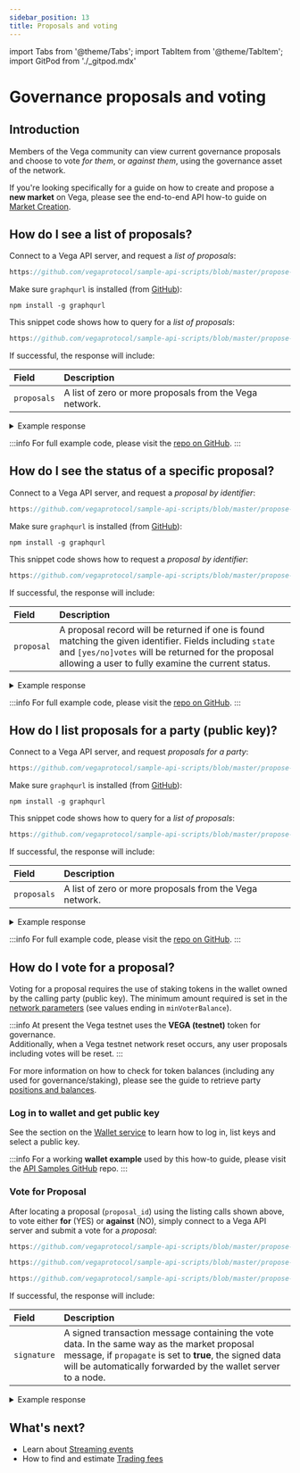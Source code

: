 ```yaml
---
sidebar_position: 13
title: Proposals and voting
---
```

import Tabs from '@theme/Tabs';
import TabItem from '@theme/TabItem';
import GitPod from './_gitpod.mdx'

# Governance proposals and voting

## Introduction

Members of the Vega community can view current governance proposals and choose to vote *for them*, or *against them*, using the governance asset of the network.

If you're looking specifically for a guide on how to create and propose a **new market** on Vega, please see the end-to-end API how-to guide on [Market Creation](create-market.md).

## How do I see a list of proposals?

Connect to a Vega API server, and request a *list of proposals*:  

<GitPod />

<Tabs groupId="codesamples1">
<TabItem value="python-rest" label="Python (REST)">

```js reference
https://github.com/vegaprotocol/sample-api-scripts/blob/master/propose-votes/manage-proposals.py#L91-L95
```
  
</TabItem>
<TabItem value="shell-graphql" label="Shell (GraphQL)">

Make sure `graphqurl` is installed (from [GitHub](https://github.com/hasura/graphqurl)):

```shell
npm install -g graphqurl
```

This snippet code shows how to query for a *list of proposals*:

```js reference
https://github.com/vegaprotocol/sample-api-scripts/blob/master/propose-votes/manage-proposals-gql.sh#L30-L62
```

 
</TabItem>
</Tabs>

If successful, the response will include:

| Field          |  Description  |
| :----------------- | :------------- |
| `proposals` | A list of zero or more proposals from the Vega network. |

<details><summary>Example response</summary>

```js reference
https://github.com/vegaprotocol/sample-api-scripts/blob/master/propose-votes/response-examples.txt#L2-L64
```

</details>

:::info
For full example code, please visit the [repo on GitHub](https://github.com/vegaprotocol/sample-api-scripts/blob/master/propose-votes/).
:::

## How do I see the status of a specific proposal?

Connect to a Vega API server, and request a *proposal by identifier*:  

<GitPod />

<Tabs groupId="codesamples2">
<TabItem value="python-rest" label="Python (REST)">

```js reference
https://github.com/vegaprotocol/sample-api-scripts/blob/master/propose-votes/manage-proposals.py#L119-L123
```

</TabItem>
<TabItem value="shell-graphql" label="Shell (GraphQL)">

Make sure `graphqurl` is installed (from [GitHub](https://github.com/hasura/graphqurl)):

```shell
npm install -g graphqurl
```

This snippet code shows how to request a *proposal by identifier*:

```js reference
https://github.com/vegaprotocol/sample-api-scripts/blob/master/propose-votes/manage-proposals-gql.sh#L70-L102
```

</TabItem>
</Tabs>

If successful, the response will include:

| Field          |  Description  |
| :----------------- | :------------- |
| `proposal` | A proposal record will be returned if one is found matching the given identifier. Fields including `state` and `[yes/no]votes` will be returned for the proposal allowing a user to fully examine the current status. |

<details><summary>Example response</summary>

```js reference
https://github.com/vegaprotocol/sample-api-scripts/blob/master/propose-votes/response-examples.txt#L2-L64
```

</details>

:::info
For full example code, please visit the [repo on GitHub](https://github.com/vegaprotocol/sample-api-scripts/blob/master/propose-votes/).
:::

## How do I list proposals for a party (public key)?

Connect to a Vega API server, and request *proposals for a party*:  

<GitPod />

<Tabs groupId="codesamples3">
<TabItem value="python-rest" label="Python (REST)">

```js reference
https://github.com/vegaprotocol/sample-api-scripts/blob/master/propose-votes/manage-proposals.py#L107-L111
```

</TabItem>
<TabItem value="shell-graphql" label="Shell (GraphQL)">

Make sure `graphqurl` is installed (from [GitHub](https://github.com/hasura/graphqurl)):

```shell
npm install -g graphqurl
```

This snippet code shows how to query for a *list of proposals*:

```js reference
https://github.com/vegaprotocol/sample-api-scripts/blob/master/propose-votes/manage-proposals-gql.sh#L110-L144
```

</TabItem>
</Tabs>

If successful, the response will include:

| Field          |  Description  |
| :----------------- | :------------- |
| `proposals` | A list of zero or more proposals from the Vega network. |

<details><summary>Example response</summary>

```js reference
https://github.com/vegaprotocol/sample-api-scripts/blob/master/propose-votes/response-examples.txt#L2-L64
```

</details>

:::info
For full example code, please visit the [repo on GitHub](https://github.com/vegaprotocol/sample-api-scripts/blob/master/propose-votes/).
:::

## How do I vote for a proposal?

Voting for a proposal requires the use of staking tokens in the wallet owned by the calling party (public key). The minimum amount required is set in the [network parameters](create-market.md#where-do-i-find-the-current-network-parameters) (see values ending in `minVoterBalance`).

:::info
At present the Vega testnet uses the **VEGA (testnet)** token for governance.  
Additionally, when a Vega testnet network reset occurs, any user proposals including votes will be reset.
:::

For more information on how to check for token balances (including any used for governance/staking), please see the guide to retrieve party [positions and balances](positions-balances.md).

### Log in to wallet and get public key

See the section on the [Wallet service](wallet.md) to learn how to log in, list keys and select a public key.  

:::info
For a working **wallet example** used by this how-to guide, please visit the [API Samples GitHub](https://github.com/vegaprotocol/sample-api-scripts/blob/master/propose-markets/) repo.
:::

### Vote for Proposal

After locating a proposal (`proposal_id`) using the listing calls shown above, to vote either **for** (YES) or **against** (NO), simply connect to a Vega API server and submit a vote for a *proposal*:

<GitPod />

<Tabs groupId="codesamples4">
<TabItem value="python-rest" label="Python (REST)">

```js reference
https://github.com/vegaprotocol/sample-api-scripts/blob/master/propose-markets/propose-vote-enact-market.py#L151-L155
```

```js reference
https://github.com/vegaprotocol/sample-api-scripts/blob/master/propose-markets/propose-vote-enact-market.py#L381-L389
```

```js reference
https://github.com/vegaprotocol/sample-api-scripts/blob/master/propose-markets/propose-vote-enact-market.py#L396-L400
```

</TabItem>
</Tabs>

If successful, the response will include:

| Field          |  Description  |
| :----------------- | :------------- |
| `signature` | A signed transaction message containing the vote data. In the same way as the market proposal message, if `propagate` is set to **true**, the signed data will be automatically forwarded by the wallet server to a node.

<details><summary>Example response</summary>

```js reference
https://github.com/vegaprotocol/sample-api-scripts/blob/master/propose-markets/response-examples.txt#L19-L32
```

</details>



## What's next?

 * Learn about [Streaming events](event-stream.md)
 * How to find and estimate [Trading fees](fees.md)
